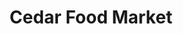 ---
title: "Cedar Food Market"
url: /atlantic-city/cedar-food-market-arctic-avenue/
shop: supermarket
---